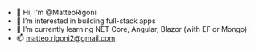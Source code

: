 - 👋 Hi, I’m @MatteoRigoni
- 👀 I’m interested in building full-stack apps 
- 🌱 I’m currently learning NET Core, Angular, Blazor (with EF or Mongo)
- 📫 matteo.rigoni2@gmail.com

<!---
MatteoRigoni/MatteoRigoni is a ✨ special ✨ repository because its `README.md` (this file) appears on your GitHub profile.
You can click the Preview link to take a look at your changes.
--->
